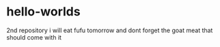 # hello-worlds
2nd repository
i will eat fufu tomorrow and dont forget the goat meat that should come with it
